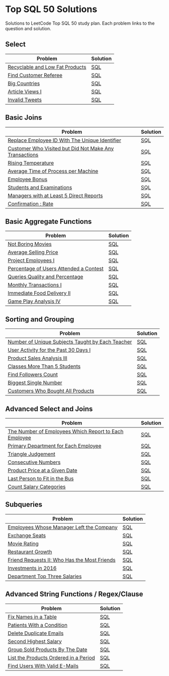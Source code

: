 # Top SQL 50 Solutions

Solutions to LeetCode Top SQL 50 study plan. Each problem links to the question and solution.

## Select

| Problem | Solution |
| --- | --- |
| [Recyclable and Low Fat Products](https://leetcode.com/problems/recyclable-and-low-fat-products/) | [SQL](1908-recyclable-and-low-fat-products/recyclable-and-low-fat-products.sql) |
| [Find Customer Referee](https://leetcode.com/problems/find-customer-referee/) | [SQL](584-find-customer-referee/find-customer-referee.sql) |
| [Big Countries](https://leetcode.com/problems/big-countries/) | [SQL](595-big-countries/big-countries.sql) |
| [Article Views I](https://leetcode.com/problems/article-views-i/) | [SQL](1258-article-views-i/article-views-i.sql) |
| [Invalid Tweets](https://leetcode.com/problems/invalid-tweets/) | [SQL](1827-invalid-tweets/invalid-tweets.sql) |


## Basic Joins

| Problem | Solution |
| --- | --- |
| [Replace Employee ID With The Unique Identifier](https://leetcode.com/problems/replace-employee-id-with-the-unique-identifier/) | [SQL](1509-replace-employee-id-with-the-unique-identifier/replace-employee-id-with-the-unique-identifier.sql) |
| [Customer Who Visited but Did Not Make Any Transactions](https://leetcode.com/problems/customer-who-visited-but-did-not-make-any-transactions/) | [SQL](1724-customer-who-visited-but-did-not-make-any-transactions/customer-who-visited-but-did-not-make-any-transactions.sql) |
| [Rising Temperature](https://leetcode.com/problems/rising-temperature/) | [SQL](197-rising-temperature/rising-temperature.sql) |
| [Average Time of Process per Machine](https://leetcode.com/problems/average-time-of-process-per-machine/) | [SQL](1801-average-time-of-process-per-machine/average-time-of-process-per-machine.sql) |
| [Employee Bonus](https://leetcode.com/problems/employee-bonus/) | [SQL](577-employee-bonus/employee-bonus.sql) |
| [Students and Examinations](https://leetcode.com/problems/students-and-examinations/) | [SQL](1415-students-and-examinations/students-and-examinations.sql) |
| [Managers with at Least 5 Direct Reports](https://leetcode.com/problems/managers-with-at-least-5-direct-reports/) | [SQL](570-managers-with-at-least-5-direct-reports/managers-with-at-least-5-direct-reports.sql) |
| [Confirmation : Rate](https://leetcode.com/problems/confirmation-rate/) | [SQL](2087-confirmation-rate/confirmation-rate.sql) |


## Basic Aggregate Functions

| Problem | Solution |
| --- | --- |
| [Not Boring Movies](https://leetcode.com/problems/not-boring-movies/) | [SQL](620-not-boring-movies/not-boring-movies.sql) |
| [Average Selling Price](https://leetcode.com/problems/average-selling-price/) | [SQL](1390-average-selling-price/average-selling-price.sql) |
| [Project Employees I](https://leetcode.com/problems/project-employees-i/) | [SQL](1161-project-employees-i/project-employees-i.sql) |
| [Percentage of Users Attended a Contest](https://leetcode.com/problems/percentage-of-users-attended-a-contest/) | [SQL](1773-percentage-of-users-attended-a-contest/percentage-of-users-attended-a-contest.sql) |
| [Queries Quality and Percentage](https://leetcode.com/problems/queries-quality-and-percentage/) | [SQL](1338-queries-quality-and-percentage/queries-quality-and-percentage.sql) |
| [Monthly Transactions I](https://leetcode.com/problems/monthly-transactions-i/) | [SQL](1317-monthly-transactions-i/monthly-transactions-i.sql) |
| [Immediate Food Delivery Il](https://leetcode.com/problems/immediate-food-delivery-ii/) | [SQL](1292-immediate-food-delivery-ii/immediate-food-delivery-ii.sql) |
| [Game Play Analysis IV](https://leetcode.com/problems/game-play-analysis-iv/) | [SQL](1182-game-play-analysis-iv/game-play-analysis-iv.sql) |


## Sorting and Grouping

| Problem | Solution |
| --- | --- |
| [Number of Unique Subjects Taught by Each Teacher](https://leetcode.com/problems/number-of-unique-subjects-taught-by-each-teacher/) | [SQL](2495-number-of-unique-subjects-taught-by-each-teacher/number-of-unique-subjects-taught-by-each-teacher.sql) |
| [User Activity for the Past 30 Days I](https://leetcode.com/problems/user-activity-for-the-past-30-days-i/) | [SQL](1245-user-activity-for-the-past-30-days-i/user-activity-for-the-past-30-days-i.sql) |
| [Product Sales Analysis III](https://leetcode.com/problems/product-sales-analysis-iii/) | [SQL](1155-product-sales-analysis-iii/product-sales-analysis-iii.sql) |
| [Classes More Than 5 Students](https://leetcode.com/problems/classes-more-than-5-students/) | [SQL](596-classes-more-than-5-students/classes-more-than-5-students.sql) |
| [Find Followers Count](https://leetcode.com/problems/find-followers-count/) | [SQL](1877-find-followers-count/find-followers-count.sql) |
| [Biggest Single Number](https://leetcode.com/problems/biggest-single-number/) | [SQL](619-biggest-single-number/biggest-single-number.sql) |
| [Customers Who Bought All Products](https://leetcode.com/problems/customers-who-bought-all-products/) | [SQL](1135-customers-who-bought-all-products/customers-who-bought-all-products.sql) |


## Advanced Select and Joins

| Problem | Solution |
| --- | --- |
| [The Number of Employees Which Report to Each Employee](https://leetcode.com/problems/the-number-of-employees-which-report-to-each-employee/) | [SQL](1882-the-number-of-employees-which-report-to-each-employee/the-number-of-employees-which-report-to-each-employee.sql) |
| [Primary Department for Each Employee](https://leetcode.com/problems/primary-department-for-each-employee/) | [SQL](1942-primary-department-for-each-employee/primary-department-for-each-employee.sql) |
| [Triangle Judgement](https://leetcode.com/problems/triangle-judgement/) | [SQL](610-triangle-judgement/triangle-judgement.sql) |
| [Consecutive Numbers](https://leetcode.com/problems/consecutive-numbers/) | [SQL](180-consecutive-numbers/consecutive-numbers.sql) |
| [Product Price at a Given Date](https://leetcode.com/problems/product-price-at-a-given-date/) | [SQL](1278-product-price-at-a-given-date/product-price-at-a-given-date.sql) |
| [Last Person to Fit in the Bus](https://leetcode.com/problems/last-person-to-fit-in-the-bus/) | [SQL](1327-last-person-to-fit-in-the-bus/last-person-to-fit-in-the-bus.sql) |
| [Count Salary Categories](https://leetcode.com/problems/count-salary-categories/) | [SQL](2057-count-salary-categories/count-salary-categories.sql) |


## Subqueries

| Problem | Solution |
| --- | --- |
| [Employees Whose Manager Left the Company](https://leetcode.com/problems/employees-whose-manager-left-the-company/) | [SQL](2127-employees-whose-manager-left-the-company/employees-whose-manager-left-the-company.sql) |
| [Exchange Seats](https://leetcode.com/problems/exchange-seats/) | [SQL](626-exchange-seats/exchange-seats.sql) |
| [Movie Rating](https://leetcode.com/problems/movie-rating/) | [SQL](1480-movie-rating/movie-rating.sql) |
| [Restaurant Growth](https://leetcode.com/problems/restaurant-growth/) | [SQL](1452-restaurant-growth/restaurant-growth.sql) |
| [Friend Requests II: Who Has the Most Friends](https://leetcode.com/problems/friend-requests-ii-who-has-the-most-friends/) | [SQL](602-friend-requests-ii-who-has-the-most-friends/friend-requests-ii-who-has-the-most-friends.sql) |
| [Investments in 2016](https://leetcode.com/problems/investments-in-2016/) | [SQL](585-investments-in-2016/investments-in-2016.sql) |
| [Department Top Three Salaries](https://leetcode.com/problems/department-top-three-salaries/) | [SQL](185-department-top-three-salaries/department-top-three-salaries.sql) |


## Advanced String Functions / Regex/Clause

| Problem | Solution |
| --- | --- |
| [Fix Names in a Table](https://leetcode.com/problems/fix-names-in-a-table/) | [SQL](1811-fix-names-in-a-table/fix-names-in-a-table.sql) |
| [Patients With a Condition](https://leetcode.com/problems/patients-with-a-condition/) | [SQL](1670-patients-with-a-condition/patients-with-a-condition.sql) |
| [Delete Duplicate Emails](https://leetcode.com/problems/delete-duplicate-emails/) | [SQL](196-delete-duplicate-emails/delete-duplicate-emails.sql) |
| [Second Highest Salary](https://leetcode.com/problems/second-highest-salary/) | [SQL](176-second-highest-salary/second-highest-salary.sql) |
| [Group Sold Products By The Date](https://leetcode.com/problems/group-sold-products-by-the-date/) | [SQL](1625-group-sold-products-by-the-date/group-sold-products-by-the-date.sql) |
| [List the Products Ordered in a Period](https://leetcode.com/problems/list-the-products-ordered-in-a-period/) | [SQL](1462-list-the-products-ordered-in-a-period/list-the-products-ordered-in-a-period.sql) |
| [Find Users With Valid E-Mails](https://leetcode.com/problems/find-users-with-valid-e-mails/) | [SQL](1664-find-users-with-valid-e-mails/find-users-with-valid-e-mails.sql) |
